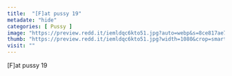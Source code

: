 ```yaml
---
title:  "[F]at pussy 19"
metadate: "hide"
categories: [ Pussy ]
image: "https://preview.redd.it/iemldqc6kto51.jpg?auto=webp&s=8ce817ae7225bf5baaab6820801e3b5d56c95db3"
thumb: "https://preview.redd.it/iemldqc6kto51.jpg?width=1080&crop=smart&auto=webp&s=5850f22baba0607f9573a2dd25f547c33a20ea45"
visit: ""
---
```

[F]at pussy 19
